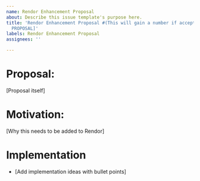 ```yaml
---
name: Rendor Enhancement Proposal
about: Describe this issue template's purpose here.
title: 'Rendor Enhancement Proposal #(This will gain a number if accepted): [INSERT
  PROPOSAL]'
labels: Rendor Enhancement Proposal
assignees: ''

---
```


# Proposal:
[Proposal itself]

# Motivation:
[Why this needs to be added to Rendor]

# Implementation 
* [Add implementation ideas with bullet points]
